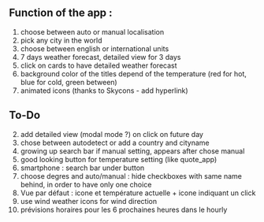 ## Function of the app :
1. choose between auto or manual localisation
1. pick any city in the world
1. choose between english or international units
1. 7 days weather forecast, detailed view for 3 days
1. click on cards to have detailed weather forecast
2. background color of the titles depend of the temperature (red for hot, blue for cold, green between)
1. animated icons (thanks to Skycons - add hyperlink)

## To-Do
2. add detailed view (modal mode ?) on click on future day
2. chose between autodetect or add a country and cityname
4. growing up search bar if manual setting, appears after chose manual
5. good looking button for temperature setting (like quote_app)
7. smartphone : search bar under button
8. choose degres and auto/manual : hide checkboxes with same name behind, in order to have only one choice 
11. Vue par défaut : icone et température actuelle + icone indiquant un click
13. use wind weather icons for wind direction
14. prévisions horaires pour les 6 prochaines heures dans le hourly
